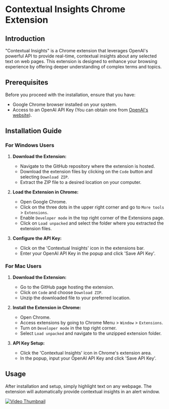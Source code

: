 # Contextual Insights Chrome Extension

## Introduction
"Contextual Insights" is a Chrome extension that leverages OpenAI's powerful API to provide real-time, contextual insights about any selected text on web pages. This extension is designed to enhance your browsing experience by offering deeper understanding of complex terms and topics.

## Prerequisites
Before you proceed with the installation, ensure that you have:
- Google Chrome browser installed on your system.
- Access to an OpenAI API Key (You can obtain one from [OpenAI's website](https://openai.com/)).

## Installation Guide

### For Windows Users
1. **Download the Extension:**
   - Navigate to the GitHub repository where the extension is hosted.
   - Download the extension files by clicking on the `Code` button and selecting `Download ZIP`.
   - Extract the ZIP file to a desired location on your computer.

2. **Load the Extension in Chrome:**
   - Open Google Chrome.
   - Click on the three dots in the upper right corner and go to `More tools` > `Extensions`.
   - Enable `Developer mode` in the top right corner of the Extensions page.
   - Click on `Load unpacked` and select the folder where you extracted the extension files.

3. **Configure the API Key:**
   - Click on the 'Contextual Insights' icon in the extensions bar.
   - Enter your OpenAI API Key in the popup and click 'Save API Key'.

### For Mac Users
1. **Download the Extension:**
   - Go to the GitHub page hosting the extension.
   - Click on `Code` and choose `Download ZIP`.
   - Unzip the downloaded file to your preferred location.

2. **Install the Extension in Chrome:**
   - Open Chrome.
   - Access extensions by going to Chrome Menu > `Window` > `Extensions`.
   - Turn on `Developer mode` in the top right corner.
   - Select `Load unpacked` and navigate to the unzipped extension folder.

3. **API Key Setup:**
   - Click the 'Contextual Insights' icon in Chrome's extension area.
   - In the popup, input your OpenAI API Key and click 'Save API Key'.

## Usage
After installation and setup, simply highlight text on any webpage. The extension will automatically provide contextual insights in an alert window.

[![Video Thumbnail](https://img.youtube.com/vi/GXyi72xYB2Y/maxresdefault.jpg)](https://youtu.be/GXyi72xYB2Y)
